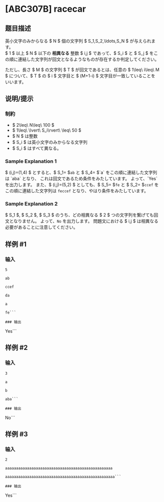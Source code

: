 # [ABC307B] racecar

## 题目描述

[problemUrl]: https://atcoder.jp/contests/abc307/tasks/abc307_b

英小文字のみからなる $ N $ 個の文字列 $ S_1,S_2,\ldots,S_N $ が与えられます。  
 $ 1 $ 以上 $ N $ 以下の **相異なる** 整数 $ i,j $ であって、$ S_i $ と $ S_j $ をこの順に連結した文字列が回文となるようなものが存在するか判定してください。

ただし、長さ $ M $ の文字列 $ T $ が回文であるとは、任意の $ 1\leq\ i\leq\ M $ について、$ T $ の $ i $ 文字目と $ (M+1-i) $ 文字目が一致していることをいいます。

## 说明/提示

### 制約

- $ 2\leq\ N\leq\ 100 $
- $ 1\leq\ \lvert\ S_i\rvert\ \leq\ 50 $
- $ N $ は整数
- $ S_i $ は英小文字のみからなる文字列
- $ S_i $ はすべて異なる。
 
### Sample Explanation 1

$ (i,j)=(1,4) $ とすると、$ S_1= $`ab` と $ S_4= $`a` をこの順に連結した文字列は `aba` となり、 これは回文であるため条件をみたしています。 よって、`Yes` を出力します。 また、$ (i,j)=(5,2) $ としても、$ S_5= $`fe` と $ S_2= $`ccef` をこの順に連結した文字列は `feccef` となり、やはり条件をみたしています。

### Sample Explanation 2

$ S_1 $, $ S_2 $, $ S_3 $ のうち、どの相異なる $ 2 $ つの文字列を繋げても回文となりません。 よって、`No` を出力します。 問題文における $ i,j $ は相異なる必要があることに注意してください。

## 样例 #1

### 输入

```
5
ab
ccef
da
a
fe```

### 输出

```
Yes```

## 样例 #2

### 输入

```
3
a
b
aba```

### 输出

```
No```

## 样例 #3

### 输入

```
2
aaaaaaaaaaaaaaaaaaaaaaaaaaaaaaaaaaaaaaaaaaaaaaaaa
aaaaaaaaaaaaaaaaaaaaaaaaaaaaaaaaaaaaaaaaaaaaaaaaaa```

### 输出

```
Yes```

